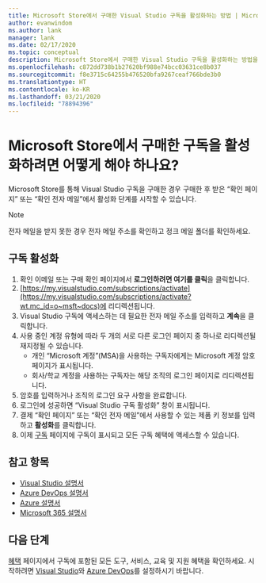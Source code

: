 ```yaml
---
title: Microsoft Store에서 구매한 Visual Studio 구독을 활성화하는 방법 | Microsoft Docs
author: evanwindom
ms.author: lank
manager: lank
ms.date: 02/17/2020
ms.topic: conceptual
description: Microsoft Store에서 구매한 Visual Studio 구독을 활성화하는 방법을 알아봅니다.
ms.openlocfilehash: c872dd738b1b27620bf988e74bcc03631ce8b037
ms.sourcegitcommit: f8e3715c64255b476520bfa9267ceaf766bde3b0
ms.translationtype: HT
ms.contentlocale: ko-KR
ms.lasthandoff: 03/21/2020
ms.locfileid: "78894396"
---
```

# <a name="how-do-i-activate-a-subscription-acquired-from-the-microsoft-store"></a>Microsoft Store에서 구매한 구독을 활성화하려면 어떻게 해야 하나요?
Microsoft Store를 통해 Visual Studio 구독을 구매한 경우 구매한 후 받은 “확인 페이지” 또는 “확인 전자 메일”에서 활성화 단계를 시작할 수 있습니다.

> [!NOTE]
> 전자 메일을 받지 못한 경우 전자 메일 주소를 확인하고 정크 메일 폴더를 확인하세요.

## <a name="activate-your-subscription"></a>구독 활성화
1. 확인 이메일 또는 구매 확인 페이지에서 **로그인하려면 여기를 클릭**을 클릭합니다.
2. [https://my.visualstudio.com/subscriptions/activate](https://my.visualstudio.com/subscriptions/activate?wt.mc_id=o~msft~docs)에 리디렉션됩니다.
3. Visual Studio 구독에 액세스하는 데 필요한 전자 메일 주소를 입력하고 **계속**을 클릭합니다.
4. 사용 중인 계정 유형에 따라 두 개의 서로 다른 로그인 페이지 중 하나로 리디렉션될 재지정될 수 있습니다.
    - 개인 “Microsoft 계정”(MSA)을 사용하는 구독자에게는 Microsoft 계정 암호 페이지가 표시됩니다.
    - 회사/학교 계정을 사용하는 구독자는 해당 조직의 로그인 페이지로 리디렉션됩니다.
5. 암호를 입력하거나 조직의 로그인 요구 사항을 완료합니다.
6. 로그인에 성공하면 “Visual Studio 구독 활성화” 창이 표시됩니다.
7. 결제 “확인 페이지” 또는 “확인 전자 메일”에서 사용할 수 있는 제품 키 정보를 입력하고 **활성화**를 클릭합니다.
8. 이제 [구독](https://my.visualstudio.com/subscriptions?wt.mc_id=o~msft~docs) 페이지에 구독이 표시되고 모든 구독 혜택에 액세스할 수 있습니다.

## <a name="see-also"></a>참고 항목
- [Visual Studio 설명서](https://docs.microsoft.com/visualstudio/)
- [Azure DevOps 설명서](https://docs.microsoft.com/azure/devops/)
- [Azure 설명서](https://docs.microsoft.com/azure/)
- [Microsoft 365 설명서](https://docs.microsoft.com/microsoft-365/)

## <a name="next-steps"></a>다음 단계
[혜택](https://my.visualstudio.com/benefits?wt.mc_id=o~msft~docs) 페이지에서 구독에 포함된 모든 도구, 서비스, 교육 및 지원 혜택을 확인하세요.  시작하려면 [Visual Studio](vs-ide-benefit.md)와 [Azure DevOps](vs-azure-devops.md)를 설정하시기 바랍니다. 



